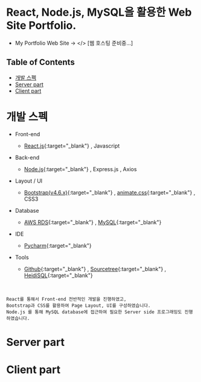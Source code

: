 # React, Node.js, MySQL을 활용한 Web Site Portfolio.

* My Portfolio Web Site -> </> [웹 호스팅 준비중...]


## Table of Contents

* [개발 스펙](#chapter-1)
* [Server part](#chapter-2)
* [Client part](#chapter-3)


# 개발 스펙 <a id="chapter-1"/>
- Front-end
  - [React.js](https://ko.reactjs.org/){:target="_blank"} , Javascript

- Back-end
  - [Node.js](https://nodejs.org/ko/){:target="_blank"} , Express.js , Axios

- Layout / UI
  - [Bootstrap(v4.6.x)](https://getbootstrap.com/docs/4.6/getting-started/introduction/){:target="_blank"} , [animate.css](https://animate.style/){:target="_blank"} , CSS3

- Database
  - [AWS RDS](https://aws.amazon.com/ko/rds/?trkCampaign=acq_paid_search_brand&sc_channel=ps&sc_campaign=acquisition_KR&sc_publisher=Google&sc_category=Database&sc_country=KR&sc_geo=APAC&sc_outcome=acq&sc_detail=amazon%20relational%20database%20service&sc_content={adgroup}&sc_matchtype=e&sc_segment=477203253514&sc_medium=ACQ-P|PS-GO|Brand|Desktop|SU|Database|Solution|KR|EN|Sitelink&s_kwcid=AL!4422!3!477203253514!e!!g!!amazon%20relational%20database%20service&ef_id=CjwKCAjwoNuGBhA8EiwAFxomA9TSKHHzVsvyxKe-s745ruFJaQxxkudQ9zUBYREz2QGIAgPe16PvARoCGsgQAvD_BwE:G:s&s_kwcid=AL!4422!3!477203253514!e!!g!!amazon%20relational%20database%20service){:target="_blank"} , [MySQL](https://www.mysql.com/){:target="_blank"}

- IDE
  - [Pycharm](https://www.jetbrains.com/ko-kr/pycharm/download/#section=windows){:target="_blank"}

- Tools
  - [Github](https://github.com/){:target="_blank"} , [Sourcetree](https://www.sourcetreeapp.com/){:target="_blank"} , [HeidiSQL](https://www.heidisql.com/){:target="_blank"}
<br/>

```
React를 통해서 Front-end 전반적인 개발을 진행하였고,    
Bootstrap과 CSS를 활용하여 Page Layout, UI를 구성하였습니다.  
Node.js 를 통해 MySQL database에 접근하여 필요한 Server side 프로그래밍도 진행하였습니다.
```


# Server part <a id="chapter-2"/>







# Client part <a id="chapter-3"/>
